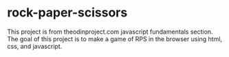 # rock-paper-scissors
This project is from theodinproject.com javascript fundamentals section.
The goal of this project is to make a game of RPS in the browser using 
html, css, and javascript.
